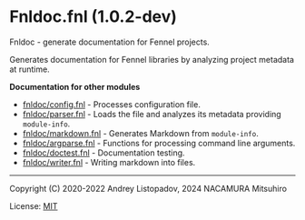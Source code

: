# Fnldoc.fnl (1.0.2-dev)
Fnldoc - generate documentation for Fennel projects.

Generates documentation for Fennel libraries by analyzing project
metadata at runtime.

**Documentation for other modules**

- [fnldoc/config.fnl](./fnldoc/config.md) - Processes configuration file.
- [fnldoc/parser.fnl](./fnldoc/parser.md) - Loads the file and analyzes its metadata providing `module-info`.
- [fnldoc/markdown.fnl](./fnldoc/markdown.md) - Generates Markdown from `module-info`.
- [fnldoc/argparse.fnl](./fnldoc/argparse.md) - Functions for processing command line arguments.
- [fnldoc/doctest.fnl](./fnldoc/doctest.md) - Documentation testing.
- [fnldoc/writer.fnl](./fnldoc/writer.md) - Writing markdown into files.


---

Copyright (C) 2020-2022 Andrey Listopadov, 2024 NACAMURA Mitsuhiro

License: [MIT](https://git.sr.ht/~m15a/fnldoc/tree/main/item/LICENSE)


<!-- Generated with Fnldoc 1.0.2-dev
     https://sr.ht/~m15a/fnldoc/ -->
